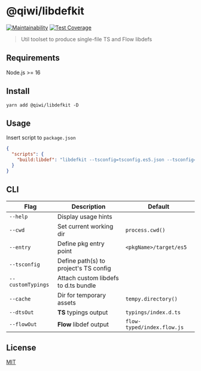# @qiwi/libdefkit
[![Maintainability](https://api.codeclimate.com/v1/badges/75f356021f0789f1c38d/maintainability)](https://codeclimate.com/github/qiwi/libdefkit/maintainability)
[![Test Coverage](https://api.codeclimate.com/v1/badges/75f356021f0789f1c38d/test_coverage)](https://codeclimate.com/github/qiwi/libdefkit/test_coverage)

> Util toolset to produce single-file TS and Flow libdefs

## Requirements
Node.js >= 16

## Install
```shell script
yarn add @qiwi/libdefkit -D
```

## Usage
Insert script to `package.json`
```json
{
  "scripts": {
    "build:libdef": "libdefkit --tsconfig=tsconfig.es5.json --tsconfig=tsconfig.es6.json"
  }
}
```

## CLI
| Flag              | Description                           | Default                    |            
|-------------------|---------------------------------------|----------------------------|
| `--help`          | Display usage hints                   |                            |
| `--cwd`           | Set current working dir               | `process.cwd()`            |  
| `--entry`         | Define pkg entry point                | `<pkgName>/target/es5`     |   
| `--tsconfig`      | Define path(s) to project's TS config |                            |
| `--customTypings` | Attach custom libdefs to d.ts bundle  |                            |
| `--cache`         | Dir for temporary assets              | `tempy.directory()`        |
| `--dtsOut`        | **TS** typings output                 | `typings/index.d.ts`       |
| `--flowOut`       | **Flow** libdef output                | `flow-typed/index.flow.js` |

## License
[MIT](./LICENSE)
